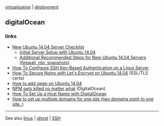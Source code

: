 [virtualisation](virtualisation.md) | [deployment](deployment.md)

## digitalOcean

### links
- [New Ubuntu 14.04 Server Checklist](https://www.digitalocean.com/community/tutorial_series/new-ubuntu-14-04-server-checklist)
  - [Initial Server Setup with Ubuntu 14.04](https://www.digitalocean.com/community/tutorials/initial-server-setup-with-ubuntu-14-04#tutorial_series_44)
  - [Additional Recommended Steps for New Ubuntu 14.04 Servers (firewall, ntp, snapshots)](https://www.digitalocean.com/community/tutorials/additional-recommended-steps-for-new-ubuntu-14-04-servers)
- [How To Configure SSH Key-Based Authentication on a Linux Server](https://www.digitalocean.com/community/tutorials/how-to-configure-ssh-key-based-authentication-on-a-linux-server)
- [How To Secure Nginx with Let's Encrypt on Ubuntu 14.04](https://www.digitalocean.com/community/tutorials/how-to-secure-nginx-with-let-s-encrypt-on-ubuntu-14-04) (SSL/TLS certs)
- [How to add swap on Ubuntu 14.04](https://www.digitalocean.com/community/tutorials/how-to-add-swap-on-ubuntu-14-04)
- [NPM gets killed no matter what](https://www.digitalocean.com/community/questions/npm-gets-killed-no-matter-what) (DigitalOcean)
- [How To Set Up a Host Name with DigitalOcean](https://www.digitalocean.com/community/tutorials/how-to-set-up-a-host-name-with-digitalocean)
- [How to set up multiple domains for one site (two domains point to one site..)](https://www.digitalocean.com/community/questions/multiple-domains-for-one-website)


---

See also [linux](../linux/index.md) | [ghost](../javascript/ghost.md) | [SSH](../linux/network.md#ssh)
